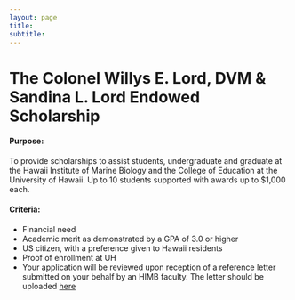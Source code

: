 ```yaml
---
layout: page
title: 
subtitle: 
---
```


# The Colonel Willys E. Lord, DVM & Sandina L. Lord Endowed Scholarship


#### Purpose:  

To provide scholarships to assist students, undergraduate and graduate at the Hawaii Institute of Marine Biology and the College of Education at the University of Hawaii. Up to 10 students supported with awards up to $1,000 each.

#### Criteria:

* Financial need
* Academic merit as demonstrated by a GPA of 3.0 or higher
* US citizen, with a preference given to Hawaii residents
* Proof of enrollment at UH
* Your application will be reviewed upon reception of a reference letter submitted on your behalf by an HIMB faculty. The letter should be uploaded [here](../faculty_form_upload)

<div class="cognito">
<script src="https://services.cognitoforms.com/s/lsYMFXl4X06ptGHB72ODFA"></script>
<script>Cognito.load("forms", { id: "5" });</script>
</div>

